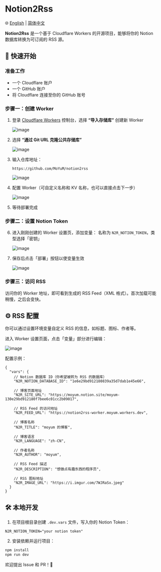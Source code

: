 # Notion2Rss

🌐 [English](README.md) | [简体中文](README-zh.md)

**Notion2Rss** 是一个基于 Cloudflare Workers 的开源项目，能够将你的 Notion 数据库转换为可订阅的 RSS 源。

## 🚀 快速开始

### 准备工作

* 一个 Cloudflare 账户
* 一个 GitHub 账户
* 将 Cloudflare 连接至你的 GitHub 账号

### 步骤一：创建 Worker

1. 登录 [Cloudflare Workers](https://workers.cloudflare.com/) 控制台，选择 **“导入存储库”** 创建新 Worker

   ![image](https://github.com/user-attachments/assets/f9c0a82a-9576-47ae-8815-8f1a40bcbfc7)

3. 选择 **“通过 Git URL 克隆公共存储库”**

   ![image](https://github.com/user-attachments/assets/14e2fed8-cdad-497a-8128-3defc7e9c526)

5. 输入仓库地址：

   ```
   https://github.com/MoYuM/notion2rss
   ```

   ![image](https://github.com/user-attachments/assets/d674b15b-c754-4792-8afd-800f49eaaf34)

6. 配置 Worker（可自定义名称和 KV 名称，也可以直接点击下一步）

   ![image](https://github.com/user-attachments/assets/dce4416b-8e79-4722-b7d0-83d3d19f5d4a)

8. 等待部署完成

### 步骤二：设置 Notion Token

6. 进入刚刚创建的 Worker 设置页，添加变量：
   名称为 `N2R_NOTION_TOKEN`，类型选择「密钥」

   ![image](https://github.com/user-attachments/assets/963c56ad-66aa-44bc-b9fa-cd3fc5c5d79e)

8. 保存后点击「部署」按钮以使变量生效


   ![image](https://github.com/user-attachments/assets/38c7ca79-8b47-4c18-b555-b9e36d888147)


### 步骤三：访问 RSS

访问你的 Worker 地址，即可看到生成的 RSS Feed（XML 格式）。首次加载可能稍慢，之后会变快。


## ⚙️ RSS 配置

你可以通过设置环境变量自定义 RSS 的信息，如标题、图标、作者等。

进入 Worker 设置页面，点击「变量」部分进行编辑：

![image](https://github.com/user-attachments/assets/67b34950-3644-4f23-b680-9dc5d5778d66)

配置示例：

```jsonc
{
  "vars": {
    // Notion 数据库 ID（你希望被转为 RSS 的数据库）
    "N2R_NOTION_DATABASE_ID": "1e6e29bd912180839a35d7dab1e45e66",

    // 博客页面地址
    "N2R_SITE_URL": "https://moyum.notion.site/moyum-130e29bd912180f7bee6c01cc2b09017",

    // RSS Feed 的访问地址
    "N2R_FEED_URL": "https://notion2rss-worker.moyum.workers.dev",

    // 博客名称
    "N2R_TITLE": "moyum 的博客",

    // 博客语言
    "N2R_LANGUAGE": "zh-CN",

    // 作者名称
    "N2R_AUTHOR": "moyum",

    // RSS Feed 描述
    "N2R_DESCRIPTION": "想做点有趣东西的程序员",

    // RSS 图标地址
    "N2R_IMAGE_URL": "https://i.imgur.com/7WJRaSx.jpeg"
  }
}
```

## 🛠️ 本地开发

1. 在项目根目录创建 `.dev.vars` 文件，写入你的 Notion Token：

```
N2R_NOTION_TOKEN="your notion token"
```

2. 安装依赖并运行项目：

```bash
npm install
npm run dev
```

欢迎提出 Issue 和 PR！🎉
